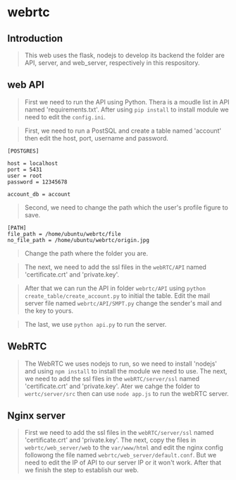 # webrtc

## Introduction
> This web uses the flask, nodejs to develop its backend the folder are API, server, and web_server, respectively in this respository.

## web API
> First we need to run the API using Python. Thera is a moudle list in API named 'requirements.txt'.
> After using `pip install` to install module we need to edit the `config.ini`.

> First, we need to run a PostSQL and create a table named 'account' then edit the host, port, username and password.
```pythono=1
[POSTGRES]

host = localhost
port = 5431
user = root
password = 12345678

account_db = account
```
> Second, we need to change the path which the user's profile figure to save.
```pythono=1
[PATH]
file_path = /home/ubuntu/webrtc/file
no_file_path = /home/ubuntu/webrtc/origin.jpg
```
> Change the path where the folder you are.

> The next, we need to add the ssl files in the `webRTC/API` named 'certificate.crt' and 'private.key'.

> After that we can run the API in folder `webrtc/API` using `python create_table/create_account.py` to initial the table.
> Edit the mail server file named `webrtc/API/SMPT.py` change the sender's mail and the key to yours.

> The last, we use `python api.py` to run the server.

## WebRTC

> The WebRTC we uses nodejs to run, so we need to install 'nodejs' and using `npm install` to install the module we need to use.
> The next, we need to add the ssl files in the `webRTC/server/ssl` named 'certificate.crt' and 'private.key'.
> Ater we cahge the folder to `wertc/server/src` then can use `node app.js` to run the webRTC server.

## Nginx server
> First we need to add the ssl files in the `webRTC/server/ssl` named 'certificate.crt' and 'private.key'.
> The next, copy the files in `webrtc/web_server/web` to the `var/www/html` and edit the nginx config followong the file named `webrtc/web_server/default.conf`.
> But we need to edit the IP of API to our server IP or it won't work.
> After that we finish the step to establish our web.

